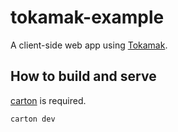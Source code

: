 # tokamak-example

A client-side web app using [Tokamak](https://github.com/swiftwasm/Tokamak).

## How to build and serve

[carton](https://github.com/swiftwasm/carton) is required.

```shell
carton dev
```
